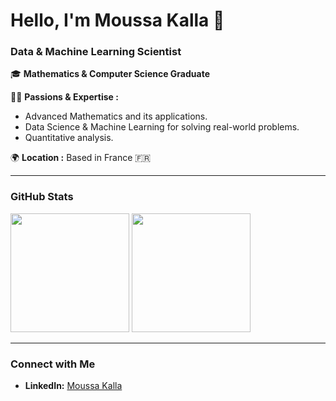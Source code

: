 # Hello, I'm Moussa Kalla 👋

### **Data & Machine Learning Scientist**

🎓 **Mathematics & Computer Science Graduate** 

👨‍💻 **Passions & Expertise :**  
- Advanced Mathematics and its applications.  
- Data Science & Machine Learning for solving real-world problems.  
- Quantitative analysis. 

🌍 **Location :** Based in France 🇫🇷  

---

### **GitHub Stats**

<div><img height="190em" src="https://github-readme-stats.vercel.app/api/top-langs/?username=Moussa-Kalla&layout=compact&langs_count=7&border_color=22272e&bg_color=22272e&title_color=8f989f&text_color=8f989f&icon_color=b55c5e"/>&nbsp;<img height="190em" src="https://github-readme-stats.vercel.app/api?username=Moussa-Kalla&show_icons=true&border_color=22272e&bg_color=22272e&title_color=8f989f&icon_color=b55c5e&text_color=8f989f&include_all_commits=true&count_private=true"/></div>

---

### **Connect with Me**  
- **LinkedIn:** [Moussa Kalla](https://www.linkedin.com/in/moussa-kalla/)  

